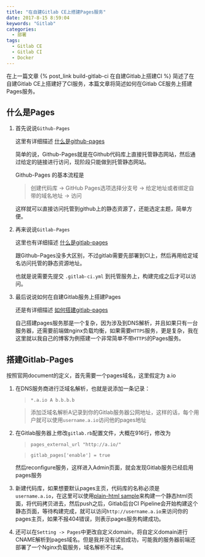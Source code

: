 ```yaml
---
title: "在自建Gitlab CE上搭建Pages服务"
date: 2017-8-15 8:59:04
keywords: "Gitlab"
categories:
  - 部署
tags:
  - Gitlab CE
  - Gitlab CI
  - Docker
---
```


在上一篇文章 {% post_link build-gitlab-ci 在自建Gitlab上搭建CI %} 简述了在自建Gitlab CE上搭建好了CI服务，本篇文章将简述如何在Gitlab CE服务上搭建Pages服务。

## 什么是Pages

1. 首先说说`Github-Pages`

    这里有详细描述 [什么是github-pages](https://help.github.com/articles/what-are-github-pages)

    简单的说，Github-Pages就是在Github代码库上直接托管静态网站，然后通过给定的链接进行访问，现阶段只能做到托管静态网站。

    Github-Pages 的基本流程是 
    
    > 创建代码库 ->  GitHub Pages选项选择分支号 -> 给定地址或者绑定自带的域名地址 -> 访问

    这样就可以直接访问托管到github上的静态资源了，还能选定主题，简单方便。

2. 再来说说`Gitlab-Pages`

    这里也有详细描述 [什么是gitlab-pages](https://docs.gitlab.com/ee/user/project/pages/index.html#gitlab-pages-documentation)

    跟Github-Pages没多大区别，不过gitlab需要先部署到CI上，然后再用给定域名访问托管的静态资源地址。

    也就是说需要先提交 `.gitlab-ci.yml` 到托管服务上，构建完成之后才可以访问。

3. 最后说说如何在自建Gitlab服务上搭建Pages

    还是有详细描述 [如何搭建gitlab-pages](https://docs.gitlab.com/ee/administration/pages/index.html)

    自己搭建pages服务那是一个复杂，因为涉及到DNS解析，并且如果只有一台服务器，还需要前端做nginx负载均衡，如果需要`HTTPS`服务，更是复杂，我在这里就以我自己的博客为例搭建一个非常简单不带`HTTPS`的Pages服务。

## 搭建Gitlab-Pages

按照官网document的定义，首先需要一个pages域名，这里假定为 a.io

1. 在DNS服务商进行泛域名解析，也就是说添加一条记录：
   
   > `*.a.io A b.b.b.b`
   
   > 添加泛域名解析A记录到你的Gitlab服务器公网地址，这样的话，每个用户就可以使用`username.a.io`访问他的pages地址

2. 在Gitlab服务器上修改`gitlab.rb`配置文件，大概在916行，修改为

    > `pages_external_url "http://a.io/"`

    > `gitlab_pages['enable'] = true`

    然后reconfigure服务，这样进入Admin页面，就会发现Gitlab服务已经启用pages服务

3. 新建代码库，如果想要默认pages主页，代码库的名称必须是`username.a.io`，在这里可以使用[plain-html sample](https://gitlab.com/pages/plain-html)来构建一个静态html页面，将代码拷贝进去，然后push之后，Gitlab后台CI Pipeline会开始构建这个静态页面，等待构建完成，就可以访问`http://username.a.io`来访问你的pages主页，如果不报404错误，则表示pages服务构建成功。

4. 还可以在`Setting -> Pages`中更改自定义domain，将自定义domain进行CNAME解析到pages域名。但是我并没有试验成功，可能我的服务器前端还部署了一个Nginx负载服务，域名解析不过来。